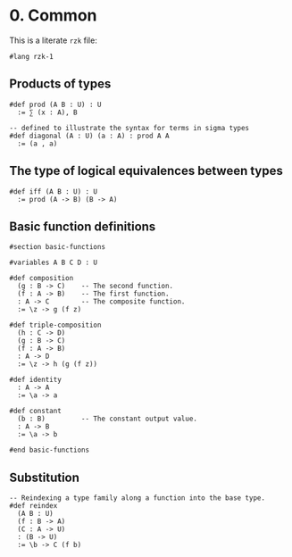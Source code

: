 # 0. Common

This is a literate `rzk` file:

```rzk
#lang rzk-1
```

## Products of types

```rzk
#def prod (A B : U) : U
  := ∑ (x : A), B

-- defined to illustrate the syntax for terms in sigma types
#def diagonal (A : U) (a : A) : prod A A
  := (a , a)
```

## The type of logical equivalences between types

```rzk
#def iff (A B : U) : U
  := prod (A -> B) (B -> A)
```

## Basic function definitions

```rzk
#section basic-functions

#variables A B C D : U

#def composition
  (g : B -> C)    -- The second function.
  (f : A -> B)    -- The first function.
  : A -> C        -- The composite function.
  := \z -> g (f z)

#def triple-composition
  (h : C -> D)
  (g : B -> C)
  (f : A -> B)
  : A -> D
  := \z -> h (g (f z))

#def identity
  : A -> A
  := \a -> a

#def constant
  (b : B)         -- The constant output value.
  : A -> B
  := \a -> b

#end basic-functions
```

## Substitution

```rzk
-- Reindexing a type family along a function into the base type.
#def reindex
  (A B : U)
  (f : B -> A)
  (C : A -> U)
  : (B -> U)
  := \b -> C (f b)
```
